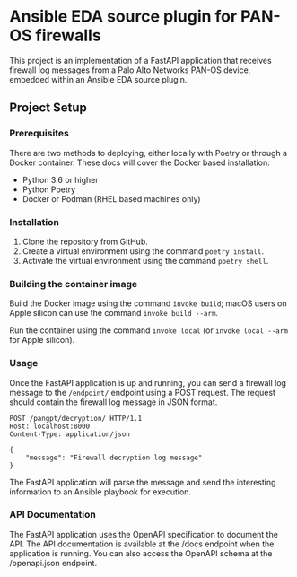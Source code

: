 # Ansible EDA source plugin for PAN-OS firewalls

This project is an implementation of a FastAPI application that receives firewall log messages from a Palo Alto Networks PAN-OS device, embedded within an Ansible EDA source plugin.

## Project Setup

### Prerequisites

There are two methods to deploying, either locally with Poetry or through a Docker container. These docs will cover the Docker based installation:

- Python 3.6 or higher
- Python Poetry
- Docker or Podman (RHEL based machines only)

### Installation

1. Clone the repository from GitHub.
2. Create a virtual environment using the command `poetry install`.
3. Activate the virtual environment using the command `poetry shell`.

### Building the container image

Build the Docker image using the command `invoke build`; macOS users on Apple silicon can use the command `invoke build --arm`.

Run the container using the command `invoke local` (or `invoke local --arm` for Apple silicon).

### Usage

Once the FastAPI application is up and running, you can send a firewall log message to the `/endpoint/` endpoint using a POST request. The request should contain the firewall log message in JSON format.

```http
POST /pangpt/decryption/ HTTP/1.1
Host: localhost:8000
Content-Type: application/json

{
    "message": "Firewall decryption log message"
}
```

The FastAPI application will parse the message and send the interesting information to an Ansible playbook for execution.

### API Documentation

The FastAPI application uses the OpenAPI specification to document the API. The API documentation is available at the /docs endpoint when the application is running. You can also access the OpenAPI schema at the /openapi.json endpoint.
